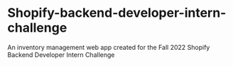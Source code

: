 # Shopify-backend-developer-intern-challenge
 An inventory management web app created for the Fall 2022 Shopify Backend Developer Intern Challenge
